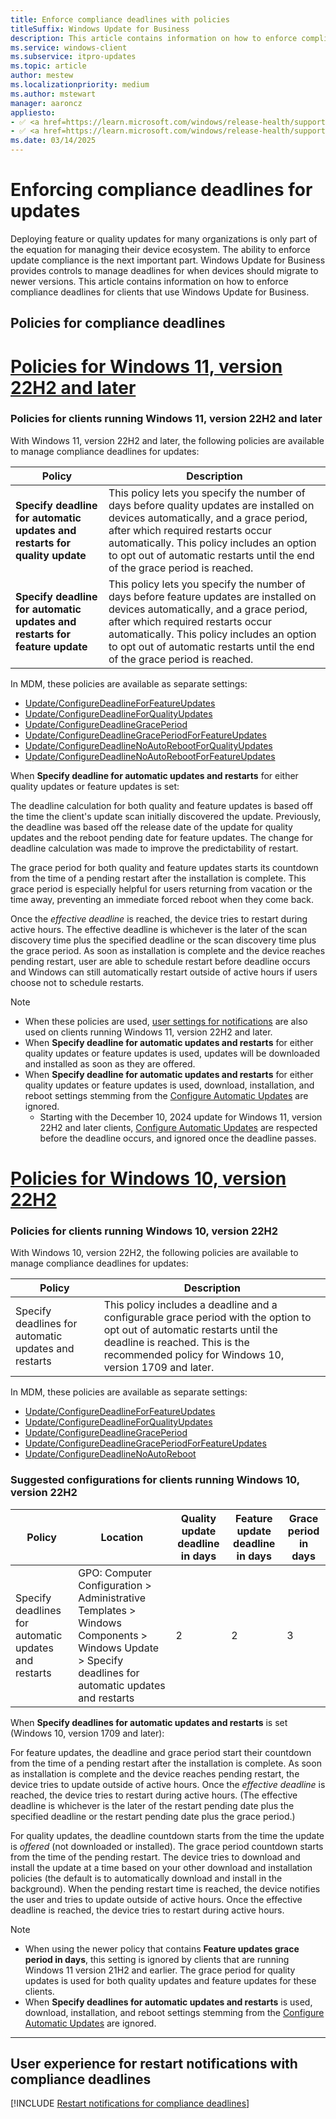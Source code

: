 ```yaml
---
title: Enforce compliance deadlines with policies
titleSuffix: Windows Update for Business
description: This article contains information on how to enforce compliance deadlines using Windows Update for Business.
ms.service: windows-client
ms.subservice: itpro-updates
ms.topic: article
author: mestew
ms.localizationpriority: medium
ms.author: mstewart
manager: aaroncz
appliesto: 
- ✅ <a href=https://learn.microsoft.com/windows/release-health/supported-versions-windows-client target=_blank>Windows 11</a>
- ✅ <a href=https://learn.microsoft.com/windows/release-health/supported-versions-windows-client target=_blank>Windows 10</a>	
ms.date: 03/14/2025
---
```

# Enforcing compliance deadlines for updates

Deploying feature or quality updates for many organizations is only part of the equation for managing their device ecosystem. The ability to enforce update compliance is the next important part. Windows Update for Business provides controls to manage deadlines for when devices should migrate to newer versions. This article contains information on how to enforce compliance deadlines for clients that use Windows Update for Business.


## Policies for compliance deadlines

# [Policies for Windows 11, version 22H2 and later](#tab/w11-22h2-policy)

### Policies for clients running Windows 11, version 22H2 and later

With Windows 11, version 22H2 and later, the following policies are available to manage compliance deadlines for updates:

|Policy| Description |
|-|-|
| **Specify deadline for automatic updates and restarts for quality update** | This policy lets you specify the number of days before quality  updates are installed on devices automatically, and a grace period, after which required restarts occur automatically. This policy includes an option to opt out of automatic restarts until the end of the grace period is reached. |
| **Specify deadline for automatic updates and restarts for feature update** | This policy lets you specify the number of days before feature updates are installed on devices automatically, and a grace period, after which required restarts occur automatically. This policy includes an option to opt out of automatic restarts until the end of the grace period is reached. |

In MDM, these policies are available as separate settings:
- [Update/ConfigureDeadlineForFeatureUpdates](/windows/client-management/mdm/policy-csp-update#update-configuredeadlineforfeatureupdates) 
- [Update/ConfigureDeadlineForQualityUpdates](/windows/client-management/mdm/policy-csp-update#update-configuredeadlineforqualityupdates)
- [Update/ConfigureDeadlineGracePeriod](/windows/client-management/mdm/policy-csp-update#update-configuredeadlinegraceperiod)
- [Update/ConfigureDeadlineGracePeriodForFeatureUpdates](/windows/client-management/mdm/policy-csp-update#configuredeadlinegraceperiodforfeatureupdates) <!--Windows 11, version 22H2 and later-->
- [Update/ConfigureDeadlineNoAutoRebootForQualityUpdates](/windows/client-management/mdm/policy-csp-update#configuredeadlinenoautorebootforqualityupdates) <!--Windows 11, version 22H2 and later-->
- [Update/ConfigureDeadlineNoAutoRebootForFeatureUpdates](/windows/client-management/mdm/policy-csp-update#configuredeadlinenoautorebootforfeatureupdates) <!--Windows 11, version 22H2 and later-->

When **Specify deadline for automatic updates and restarts** for either quality updates or feature updates is set:

The deadline calculation for both quality and feature updates is based off the time the client's update scan initially discovered the update. Previously, the deadline was based off the release date of the update for quality updates and the reboot pending date for feature updates. The change for deadline calculation was made to improve the predictability of restart. 

The grace period for both quality and feature updates starts its countdown from the time of a pending restart after the installation is complete. This grace period is especially helpful for users returning from vacation or the time away, preventing an immediate forced reboot when they come back.

Once the *effective deadline* is reached, the device tries to restart during active hours. The effective deadline is whichever is the later of the scan discovery time plus the specified deadline or the  scan discovery time plus the grace period. As soon as installation is complete and the device reaches pending restart, user are able to schedule restart before deadline occurs and Windows can still automatically restart outside of active hours if users choose not to schedule restarts.

> [!NOTE]
> - When these policies are used, [user settings for notifications](waas-wufb-csp-mdm.md#user-settings-for-notifications) are also used on clients running Windows 11, version 22H2 and later.
> - When **Specify deadline for automatic updates and restarts** for either quality updates or feature updates is used, updates will be downloaded and installed as soon as they are offered. 
> - When **Specify deadline for automatic updates and restarts** for either quality updates or feature updates is used, download, installation, and reboot settings stemming from the [Configure Automatic Updates](waas-restart.md#schedule-update-installation) are ignored.
>    - Starting with the December 10, 2024 update for Windows 11, version 22H2 and later clients, [Configure Automatic Updates](waas-restart.md#schedule-update-installation) are respected before the deadline occurs, and ignored once the deadline passes.


# [Policies for Windows 10, version 22H2](#tab/w10-2h2-policy)

### Policies for clients running Windows 10, version 22H2
<!-- also applies to Windows 11, version 21H2 and earlier --> 
With Windows 10, version 22H2, the following policies are available to manage compliance deadlines for updates:

|Policy|Description |
|-|-|
| Specify deadlines for automatic updates and restarts | This policy includes a deadline and a configurable grace period with the option to opt out of automatic restarts until the deadline is reached. This is the recommended policy for Windows 10, version 1709 and later.|

In MDM, these policies are available as separate settings: 

- [Update/ConfigureDeadlineForFeatureUpdates](/windows/client-management/mdm/policy-csp-update#update-configuredeadlineforfeatureupdates) 
- [Update/ConfigureDeadlineForQualityUpdates](/windows/client-management/mdm/policy-csp-update#update-configuredeadlineforqualityupdates)
- [Update/ConfigureDeadlineGracePeriod](/windows/client-management/mdm/policy-csp-update#update-configuredeadlinegraceperiod)
- [Update/ConfigureDeadlineGracePeriodForFeatureUpdates](/windows/client-management/mdm/policy-csp-update#configuredeadlinegraceperiodforfeatureupdates)
- [Update/ConfigureDeadlineNoAutoReboot](/windows/client-management/mdm/policy-csp-update#configuredeadlinenoautoreboot) 

### Suggested configurations for clients running Windows 10, version 22H2

|Policy|Location|Quality update deadline in days|Feature update deadline in days|Grace period in days|
|-|-|-|-|-|
| Specify deadlines for automatic updates and restarts | GPO: Computer Configuration > Administrative Templates > Windows Components > Windows Update > Specify deadlines for automatic updates and restarts  | 2 | 2 | 3 |

When **Specify deadlines for automatic updates and restarts** is set (Windows 10, version 1709 and later):

For feature updates, the deadline and grace period start their countdown from the time of a pending restart after the installation is complete. As soon as installation is complete and the device reaches pending restart, the device tries to update outside of active hours. Once the *effective deadline* is reached, the device tries to restart during active hours. (The effective deadline is whichever is the later of the restart pending date plus the specified deadline or the restart pending date plus the grace period.) 

For quality updates, the deadline countdown starts from the time the update is *offered* (not downloaded or installed). The grace period countdown starts from the time of the pending restart. The device tries to download and install the update at a time based on your other download and installation policies (the default is to automatically download and install in the background). When the pending restart time is reached, the device notifies the user and tries to update outside of active hours. Once the effective deadline is reached, the device tries to restart during active hours.

> [!NOTE]
> - When using the newer policy that contains **Feature updates grace period in days**, this setting is ignored by clients that are running Windows 11 version 21H2 and earlier. The grace period for quality updates is used for both quality updates and feature updates for these clients.
> - When **Specify deadlines for automatic updates and restarts** is used, download, installation, and reboot settings stemming from the [Configure Automatic Updates](waas-restart.md#schedule-update-installation) are ignored. 

---

## User experience for restart notifications with compliance deadlines

<!--using include for restart notifications for compliance deadlines-->
[!INCLUDE [Restart notifications for compliance deadlines](./includes/wufb-restart-notifications-compliance-deadlines.md)]
